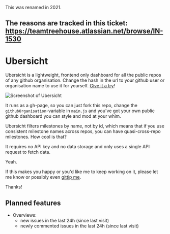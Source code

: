 This was renamed in 2021.

The reasons are tracked in this ticket:
https://teamtreehouse.atlassian.net/browse/IN-1530
----


# Ubersicht

Ubersicht is a lightweight, frontend only dashboard for all the public repos of any github organisation. Change the hash in the url to your github user or organisation name to use it for yourself. [Give it a try](http://espy.github.io/ubersicht)!

![Screenshot of Ubersicht](http://blog.hood.ie/wp-content/uploads/2014/01/ubersicht.png)

It runs as a gh-page, so you can just fork this repo, change the `githubOrganisation`-variable in `main.js` and you've got your own public github dashboard you can style and mod at your whim.

Ubersicht filters milestones by name, not by id, which means that if you use consistent milestone names across repos, you can have quasi-cross-repo milestones. How cool is that?

It requires no API key and no data storage and only uses a single API request to fetch data.

Yeah.

If this makes you happy or you'd like me to keep working on it, please let me know or possibly even [gittip me](https://www.gittip.com/espy).

Thanks!

## Planned features

- Overviews:
    - new issues in the last 24h (since last visit)
    - newly commented issues in the last 24h (since last visit)

